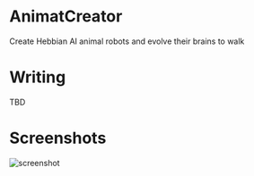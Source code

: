 # AnimatCreator
Create Hebbian AI animal robots and evolve their brains to walk

# Writing
TBD

# Screenshots

![screenshot](https://github.com/ccrock4t/AnimatCreator/assets/15344554/11455ffd-afe8-435f-b6d0-6abf650a74aa)
